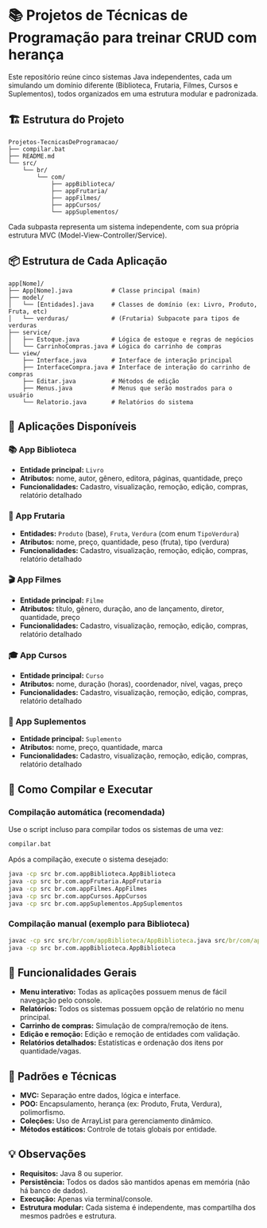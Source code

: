 # 📚 Projetos de Técnicas de Programação para treinar CRUD com herança

Este repositório reúne cinco sistemas Java independentes, cada um simulando um domínio diferente (Biblioteca, Frutaria, Filmes, Cursos e Suplementos), todos organizados em uma estrutura modular e padronizada.

## 🏗️ Estrutura do Projeto

```
Projetos-TecnicasDeProgramacao/
├── compilar.bat
├── README.md
└── src/
    └── br/
        └── com/
            ├── appBiblioteca/
            ├── appFrutaria/
            ├── appFilmes/
            ├── appCursos/
            └── appSuplementos/
```

Cada subpasta representa um sistema independente, com sua própria estrutura MVC (Model-View-Controller/Service).

## 📦 Estrutura de Cada Aplicação

```
app[Nome]/
├── App[Nome].java           # Classe principal (main)
├── model/
│   └── [Entidades].java     # Classes de domínio (ex: Livro, Produto, Fruta, etc)
│   └── verduras/            # (Frutaria) Subpacote para tipos de verduras
├── service/
│   ├── Estoque.java         # Lógica de estoque e regras de negócios
│   └── CarrinhoCompras.java # Lógica do carrinho de compras
└── view/
    ├── Interface.java       # Interface de interação principal
    ├── InterfaceCompra.java # Interface de interação do carrinho de compras
    ├── Editar.java          # Métodos de edição
    ├── Menus.java           # Menus que serão mostrados para o usuário
    └── Relatorio.java       # Relatórios do sistema
```

## 🎯 Aplicações Disponíveis

### 📚 App Biblioteca
- **Entidade principal:** `Livro`
- **Atributos:** nome, autor, gênero, editora, páginas, quantidade, preço
- **Funcionalidades:** Cadastro, visualização, remoção, edição, compras, relatório detalhado

### 🍎 App Frutaria
- **Entidades:** `Produto` (base), `Fruta`, `Verdura` (com enum `TipoVerdura`)
- **Atributos:** nome, preço, quantidade, peso (fruta), tipo (verdura)
- **Funcionalidades:** Cadastro, visualização, remoção, edição, compras, relatório detalhado

### 🎬 App Filmes
- **Entidade principal:** `Filme`
- **Atributos:** título, gênero, duração, ano de lançamento, diretor, quantidade, preço
- **Funcionalidades:** Cadastro, visualização, remoção, edição, compras, relatório detalhado

### 🎓 App Cursos
- **Entidade principal:** `Curso`
- **Atributos:** nome, duração (horas), coordenador, nível, vagas, preço
- **Funcionalidades:** Cadastro, visualização, remoção, edição, compras, relatório detalhado

### 💊 App Suplementos
- **Entidade principal:** `Suplemento`
- **Atributos:** nome, preço, quantidade, marca
- **Funcionalidades:** Cadastro, visualização, remoção, edição, compras, relatório detalhado

## 🚀 Como Compilar e Executar

### Compilação automática (recomendada)

Use o script incluso para compilar todos os sistemas de uma vez:

```bat
compilar.bat
```

Após a compilação, execute o sistema desejado:

```bat
java -cp src br.com.appBiblioteca.AppBiblioteca
java -cp src br.com.appFrutaria.AppFrutaria
java -cp src br.com.appFilmes.AppFilmes
java -cp src br.com.appCursos.AppCursos
java -cp src br.com.appSuplementos.AppSuplementos
```

### Compilação manual (exemplo para Biblioteca)

```bat
javac -cp src src/br/com/appBiblioteca/AppBiblioteca.java src/br/com/appBiblioteca/model/Livro.java src/br/com/appBiblioteca/service/Estoque.java src/br/com/appBiblioteca/service/CarrinhoCompras.java src/br/com/appBiblioteca/view/Interface.java src/br/com/appBiblioteca/view/Editar.java src/br/com/appBiblioteca/view/Relatorio.java
java -cp src br.com.appBiblioteca.AppBiblioteca
```

## 📝 Funcionalidades Gerais

- **Menu interativo:** Todas as aplicações possuem menus de fácil navegação pelo console.
- **Relatórios:** Todos os sistemas possuem opção de relatório no menu principal.
- **Carrinho de compras:** Simulação de compra/remoção de itens.
- **Edição e remoção:** Edição e remoção de entidades com validação.
- **Relatórios detalhados:** Estatísticas e ordenação dos itens por quantidade/vagas.

## 🎨 Padrões e Técnicas

- **MVC:** Separação entre dados, lógica e interface.
- **POO:** Encapsulamento, herança (ex: Produto, Fruta, Verdura), polimorfismo.
- **Coleções:** Uso de ArrayList para gerenciamento dinâmico.
- **Métodos estáticos:** Controle de totais globais por entidade.

## 💡 Observações

- **Requisitos:** Java 8 ou superior.
- **Persistência:** Todos os dados são mantidos apenas em memória (não há banco de dados).
- **Execução:** Apenas via terminal/console.
- **Estrutura modular:** Cada sistema é independente, mas compartilha dos mesmos padrões e estrutura.
